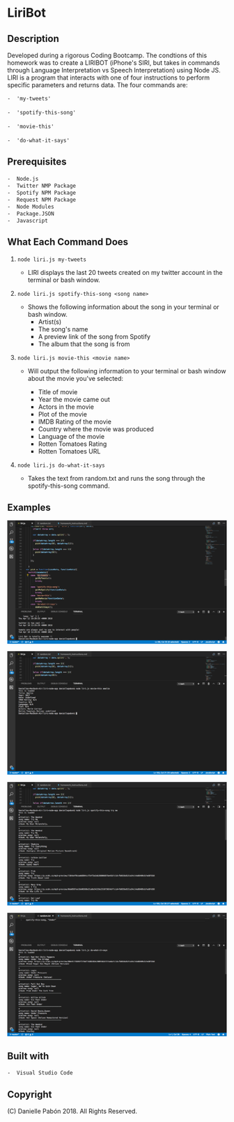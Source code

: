 # LiriBot 

## Description

Developed during a rigorous Coding Bootcamp. The condtions of this homework was to create a LIRIBOT (iPhone's SIRI, but takes in commands through Language Interpretation vs Speech Interpretation) using Node JS. LIRI is a program that interacts with one of four instructions to perform specific parameters and returns data. The four commands are:

    -  'my-tweets'

    -  'spotify-this-song'

    -  'movie-this'

    -  'do-what-it-says'

## Prerequisites

    -  Node.js
    -  Twitter NMP Package
    -  Spotify NPM Package
    -  Request NPM Package
    -  Node Modules
    -  Package.JSON
    -  Javascript
    


## What Each Command Does

1. `node liri.js my-tweets`

    * LIRI displays the last 20 tweets created on my twitter account in the terminal or bash window.

2. `node liri.js spotify-this-song <song name>`
    * Shows the following information about the song in your terminal or bash window.
        * Artist(s)
        * The song's name 
        * A preview link of the song from Spotify
        * The album that the song is from

3.  `node liri.js movie-this <movie name>`

    * Will output the following information to your terminal or bash window about the movie you've selected:

        * Title of movie
        * Year the movie came out
        * Actors in the movie
        * Plot of the movie
        * IMDB Rating of the movie
        * Country where the movie was produced
        * Language of the movie
        * Rotten Tomatoes Rating
        * Rotten Tomatoes URL

4. `node liri.js do-what-it-says`

    * Takes the text from random.txt and runs the song through the spotify-this-song command.


## Examples
![LIRI-NODE-APP](my-Tweets.png)

![LIRI-NODE-APP](movie-this.png)

![LIRI-NODE-APP](Spotify-this-song.png)

![LIRI-NODE-APP](random.txt.png)



## Built with

    -  Visual Studio Code

## Copyright

(C) Danielle Pabón 2018. All Rights Reserved.










    

    
        
    



